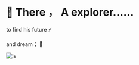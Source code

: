 # 👋 There ，  A explorer......

to find  his  future   ⚡
 
and dream；        🔭

![is](https://i.loli.net/2020/09/27/ZO1EUrMgcFoCVmp.jpg)

 
